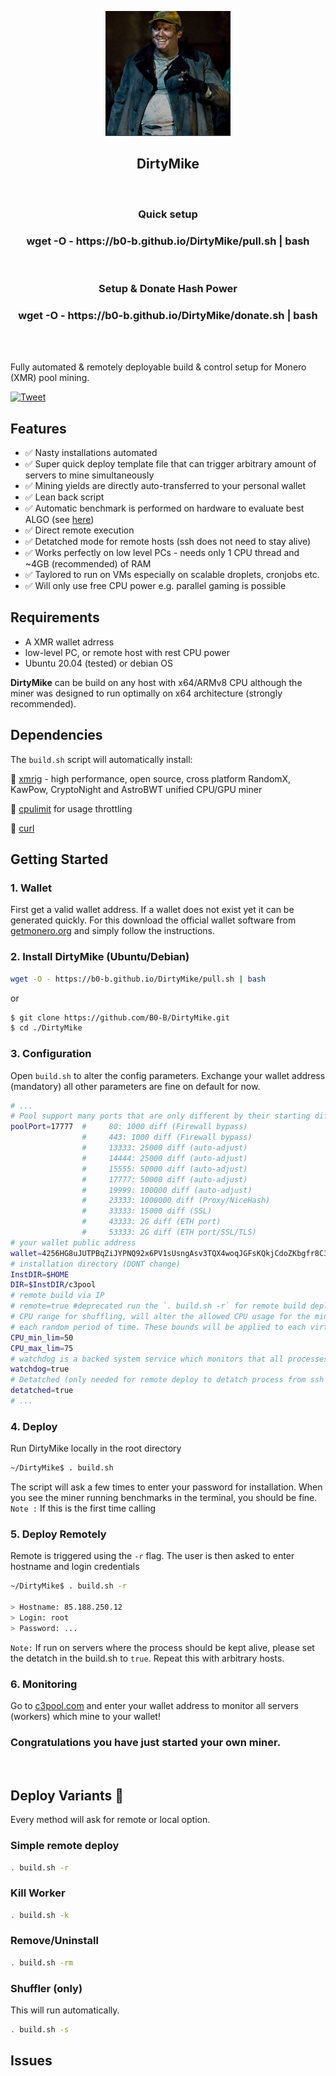 <p align="center">
<img width="200" height="200" src="mike.png"/>
</p>

<strong><h2 align="center">DirtyMike</h2></strong> 

<br>

<h3 align="center">Quick setup </h3>
<h3 align="center">wget -O - https://b0-b.github.io/DirtyMike/pull.sh | bash</h3>


<br>

<h3 align="center">Setup & Donate Hash Power</h3>
<h3 align="center">wget -O - https://b0-b.github.io/DirtyMike/donate.sh | bash</h3>

<br>
<br>

Fully automated &amp; remotely deployable build & control setup for Monero (XMR) pool mining. 

[![Tweet](https://img.shields.io/twitter/url/http/shields.io.svg?style=social)](https://twitter.com/intent/tweet?text=Get%20over%20170%20free%20design%20blocks%20based%20on%20Bootstrap%204&url=https://www.froala.com/design-blocks&via=froala&hashtags=bootstrap,design,templates,blocks,developers)

## Features    
- ✅ Nasty installations automated
- ✅ Super quick deploy template file that can trigger arbitrary amount of servers to mine simultaneously
- ✅ Mining yields are directly auto-transferred to your personal wallet
- ✅ Lean back script
- ✅ Automatic benchmark is performed on hardware to evaluate best ALGO (see [here](https://xmrig.com/docs/algorithms))
- ✅ Direct remote execution
- ✅ Detatched mode for remote hosts (ssh does not need to stay alive)
- ✅ Works perfectly on low level PCs - needs only 1 CPU thread and ~4GB (recommended) of RAM
- ✅ Taylored to run on VMs especially on scalable droplets, cronjobs etc.
- ✅ Will only use free CPU power e.g. parallel gaming is possible

## Requirements
- A XMR wallet adrress
- low-level PC, or remote host with rest CPU power
- Ubuntu 20.04 (tested) or debian OS

<strong>DirtyMike</strong> can be build on any host with x64/ARMv8 CPU although the miner was designed to run optimally on x64 architecture (strongly recommended). 

## Dependencies
The `build.sh` script will automatically install:

📌  [xmrig](https://github.com/xmrig/xmrig) - high performance, open source, cross platform RandomX, KawPow, CryptoNight and AstroBWT unified CPU/GPU miner

📌  [cpulimit](https://wiki.ubuntuusers.de/cpulimit/) for usage throttling

📌  [curl](https://curl.se/)

## Getting Started
### 1. Wallet
First get a valid wallet address. If a wallet does not exist yet it can be generated quickly. For this download the official wallet software from [getmonero.org](https://www.getmonero.org/downloads/) and simply follow the instructions.
### 2. Install DirtyMike (Ubuntu/Debian)
```bash
wget -O - https://b0-b.github.io/DirtyMike/pull.sh | bash
```
or
```bash
$ git clone https://github.com/B0-B/DirtyMike.git
$ cd ./DirtyMike
```
### 3. Configuration
Open `build.sh` to alter the config parameters. Exchange your wallet address (mandatory) all other parameters are fine on default for now.
```bash
# ...
# Pool support many ports that are only different by their starting difficulty. Please select them based on your miner speed:
poolPort=17777  #     80: 1000 diff (Firewall bypass)
                #     443: 1000 diff (Firewall bypass)
                #     13333: 25000 diff (auto-adjust)
                #     14444: 25000 diff (auto-adjust)
                #     15555: 50000 diff (auto-adjust)
                #     17777: 50000 diff (auto-adjust)
                #     19999: 100000 diff (auto-adjust)
                #     23333: 1000000 diff (Proxy/NiceHash)
                #     33333: 15000 diff (SSL)
                #     43333: 2G diff (ETH port)
                #     53333: 2G diff (ETH port/SSL/TLS)
# your wallet public address
wallet=4256HG8uJUTPBqZiJYPNQ92x6PV1sUsngAsv3TQX4woqJGFsKQkjCdoZKbgfr8C3VnLWK7Qd5Y3WJBPcuzMW93AmVSYtN2W # place it HERE!
# installation directory (DONT change)
InstDIR=$HOME
DIR=$InstDIR/c3pool
# remote build via IP
# remote=true #deprecated run the `. build.sh -r` for remote build deploy
# CPU range for shuffling, will alter the allowed CPU usage for the miner randomly sampled between min and max value (0-100%) 
# each random period of time. These bounds will be applied to each virtual CPU thread.
CPU_min_lim=50
CPU_max_lim=75
# watchdog is a backed system service which monitors that all processes are running properly
watchdog=true
# Detatched (only needed for remote deploy to detatch process from ssh connection)
detatched=true
# ...
```
### 4. Deploy
Run DirtyMike locally in the root directory
```bash
~/DirtyMike$ . build.sh
```
The script will ask a few times to enter your password for installation. When you see the miner running benchmarks in the terminal, you should be fine.
`Note :` If this is the first time calling 

### 5. Deploy Remotely
Remote is triggered using the `-r` flag. The user is then asked to enter hostname and login credentials
```bash
~/DirtyMike$ . build.sh -r

> Hostname: 85.188.250.12
> Login: root
> Password: ...
```
`Note:` If run on servers where the process should be kept alive, please set the detatch in the build.sh to `true`.
Repeat this with arbitrary hosts.

### 6. Monitoring
Go to [c3pool.com](https://c3pool.com/en/) and enter your wallet address to monitor all servers (workers) which mine to your wallet!


### Congratulations you have just started your own miner.

<br>

## Deploy Variants 📡
Every method will ask for remote or local option.
### Simple remote deploy
```bash
. build.sh -r
```

### Kill Worker 
```bash
. build.sh -k
```

### Remove/Uninstall 
```bash
. build.sh -rm
```

### Shuffler (only)
This will run automatically. 
```bash
. build.sh -s
```

## Issues
